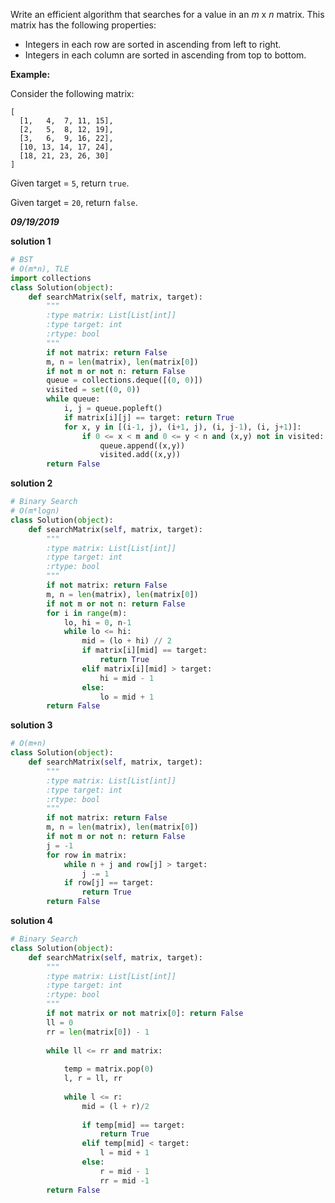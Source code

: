 Write an efficient algorithm that searches for a value in an *m* x *n* matrix. This matrix has the following properties:

- Integers in each row are sorted in ascending from left to right.
- Integers in each column are sorted in ascending from top to bottom.

**Example:**

Consider the following matrix:

```
[
  [1,   4,  7, 11, 15],
  [2,   5,  8, 12, 19],
  [3,   6,  9, 16, 22],
  [10, 13, 14, 17, 24],
  [18, 21, 23, 26, 30]
]
```

Given target = `5`, return `true`.

Given target = `20`, return `false`.

***09/19/2019***

**solution 1**

```python
# BST
# O(m*n), TLE
import collections
class Solution(object):
    def searchMatrix(self, matrix, target):
        """
        :type matrix: List[List[int]]
        :type target: int
        :rtype: bool
        """
        if not matrix: return False
        m, n = len(matrix), len(matrix[0])
        if not m or not n: return False 
        queue = collections.deque([(0, 0)])
        visited = set((0, 0))
        while queue:
            i, j = queue.popleft()
            if matrix[i][j] == target: return True
            for x, y in [(i-1, j), (i+1, j), (i, j-1), (i, j+1)]:
                if 0 <= x < m and 0 <= y < n and (x,y) not in visited:
                    queue.append((x,y))
                    visited.add((x,y))
        return False
```

**solution 2**

```python
# Binary Search
# O(m*logn)
class Solution(object):
    def searchMatrix(self, matrix, target):
        """
        :type matrix: List[List[int]]
        :type target: int
        :rtype: bool
        """
        if not matrix: return False
        m, n = len(matrix), len(matrix[0])
        if not m or not n: return False 
        for i in range(m):
            lo, hi = 0, n-1
            while lo <= hi:
                mid = (lo + hi) // 2
                if matrix[i][mid] == target:
                    return True
                elif matrix[i][mid] > target:
                    hi = mid - 1
                else:
                    lo = mid + 1
        return False
```

**solution 3**

```python
# O(m+n)
class Solution(object):
    def searchMatrix(self, matrix, target):
        """
        :type matrix: List[List[int]]
        :type target: int
        :rtype: bool
        """
        if not matrix: return False
        m, n = len(matrix), len(matrix[0])
        if not m or not n: return False 
        j = -1
        for row in matrix:
            while n + j and row[j] > target:
                j -= 1
            if row[j] == target:
                return True
        return False
```

**solution 4**

```python
# Binary Search
class Solution(object):
    def searchMatrix(self, matrix, target):
        """
        :type matrix: List[List[int]]
        :type target: int
        :rtype: bool
        """
        if not matrix or not matrix[0]: return False
        ll = 0
        rr = len(matrix[0]) - 1
        
        while ll <= rr and matrix:
            
            temp = matrix.pop(0)
            l, r = ll, rr
            
            while l <= r:
                mid = (l + r)/2
                
                if temp[mid] == target:
                    return True
                elif temp[mid] < target:
                    l = mid + 1
                else:
                    r = mid - 1
                    rr = mid -1
        return False
```

